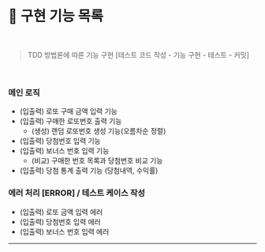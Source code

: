 # 🚀 구현 기능 목록

<br />

> TDD 방법론에 따른 기능 구현 [테스트 코드 작성 - 기능 구현 - 테스트 - 커밋]
<br />

### 메인 로직

- (입출력) 로또 구매 금액 입력 기능
- (입출력) 구매한 로또번호 출력 기능
    - (생성) 랜덤 로또번호 생성 기능(오름차순 정렬)
- (입출력) 당첨번호 입력 기능
- (입출력) 보너스 번호 입력 기능
    - (비교) 구매한 번호 목록과 당첨번호 비교 기능 
- (입출력) 당첨 통계 출력 기능 (당첨내역, 수익률)

### 에러 처리 [ERROR] / 테스트 케이스 작성

- (입출력) 로또 금액 입력 에러
- (입출력) 당첨번호 입력 에러
- (입출력) 보너스 번호 입력 에러

---